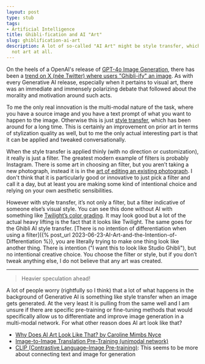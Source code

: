 ```yaml
---
layout: post
type: stub
tags:
- Artificial Intelligence
title: Ghibli-fication and AI "Art"
slug: ghiblification-ai-art
description: A lot of so-called "AI Art" might be style transfer, which I argue is
  not art at all.
---
```


On the heels of a OpenAI's release of [GPT-4o Image Generation](https://openai.com/index/introducing-4o-image-generation/), there has been a [trend on X (née Twitter) where users "Ghibli-ify" an image](https://fortune.com/2025/03/27/chatgpt-studio-ghibli-hayao-miyazaki-openai-altman-copyright-lawsuit/). As with every Generative AI release, especially when it pertains to visual art, there was an immediate and immensely polarizing debate that followed about the morality and motivation around such acts.

To me the only real innovation is the multi-modal nature of the task, where you have a source image and you have a text prompt of what you want to happen to the image. Otherwise this is just [style transfer](https://en.wikipedia.org/wiki/Neural_style_transfer), which has been around for a long time. This is certainly an improvement on prior art in terms of stylization quality as well, but to me the only actual interesting part is that it can be applied and tweaked conversationally.

When the style transfer is applied thinly (with no direction or customization), it really is just a filter. The greatest modern example of filters is probably Instagram. There is some art in choosing an filter, but you aren’t taking a new photograph, instead it is in the [art of editing an existing photograph](https://www.reddit.com/r/photography/comments/hlxu4q/opinion_on_using_instagram_to_edit_and_filters/). I don't think that it is particularly good or innovative to just pick a filter and call it a day, but at least you are making some kind of intentional choice and relying on your own aesthetic sensibilities.

However with style transfer, it’s not only a filter, but a filter indicative of someone else’s visual style. You can see this done without AI with something like [Twilight’s color grading](https://prettycandypincompany.com/products/preorder-twilight-2008-keychain). It may look good but a lot of the actual heavy lifting is the fact that it looks like Twilight. The same goes for the Ghibli AI style transfer. [There is no intention of differentiation when using a filter]({% post_url 2023-06-23-AI-Art-and-the-Intention-of-Differentiation %}), you are literally trying to make one thing look like another thing. There is intention ("I want this to look like Studio Ghibli"), but no intentional creative choice. You choose the filter or style, but if you don’t tweak anything else, I do not believe that any art was created.

---

> Heavier speculation ahead!

A lot of people worry (rightfully so I think) that a lot of what happens in the background of Generative AI is something like style transfer when an image gets generated. At the very least it is pulling from the same well and I am unsure if there are specific pre-training or fine-tuning methods that would specifically allow us to differentiate and improve image generation in a multi-modal network. For what other reason does AI art look like that?
* [Why Does AI Art Look Like That? by Caroline Mimbs Nyce](https://www.theatlantic.com/technology/archive/2024/08/why-does-all-ai-art-look-same/679488/)
* [Image-to-Image Translation Pre-Training (unimodal network)](https://arxiv.org/pdf/2205.12952)
* [CLIP (Contrastive Language–Image Pre-training)](https://openai.com/index/clip/): This seems to be more about connecting text and image for generation